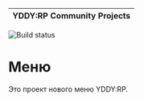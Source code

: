 YDDY:RP Community Projects |
------------ |
![Build status](https://ci.appveyor.com/api/projects/status/a9sybo9yvn3sxyqk?svg=true)

# Меню
Это проект нового меню YDDY:RP.
